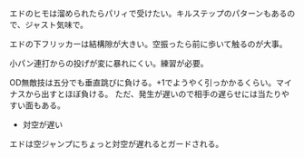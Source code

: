 エドのヒモは溜められたらパリィで受けたい。キルステップのパターンもあるので、ジャスト気味で。

エドの下フリッカーは結構隙が大きい。空振ったら前に歩いて触るのが大事。

小パン連打からの投げが変に暴れにくい。練習が必要。

OD無敵技は五分でも垂直跳びに負ける。+1でようやく引っかかるくらい。マイナスから出すとほぼ負ける。
ただ、発生が遅いので相手の遅らせには当たりやすい面もある。

- 対空が遅い

エドは空ジャンプにちょっと対空が遅れるとガードされる。
